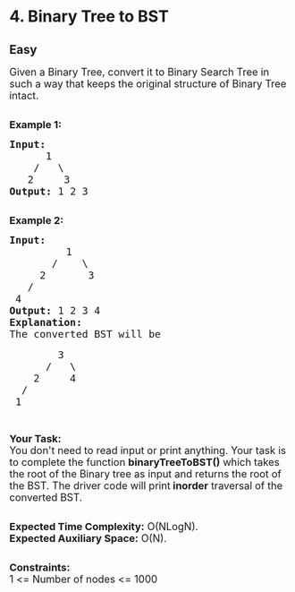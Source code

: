 # 4. Binary Tree to BST
## Easy 
<div class="problem-statement">
                <p></p><p><span style="font-size:18px">Given a Binary Tree, convert it to Binary Search Tree in such a way that keeps the original structure of Binary Tree intact.</span><br>
&nbsp;</p>

<p><span style="font-size:18px"><strong>Example 1:</strong></span></p>

<pre><span style="font-size:18px"><strong>Input:
&nbsp;     </strong>1
&nbsp;   /   \
<strong>   </strong>2     3<strong>
Output: </strong>1 2 3</span>
</pre>

<p><br>
<span style="font-size:18px"><strong>Example 2:</strong></span></p>

<pre><span style="font-size:18px"><strong>Input:
</strong>    </span>   <span style="font-size:18px">   1
       /    \
     2       3
   /        
 4       </span><span style="font-size:18px"><strong>
Output: </strong>1 2 3 4<strong>
Explanation:
</strong>The converted BST will be</span>

<span style="font-size:18px">        3
      /   \
    2     4
  /
 1</span>
</pre>

<p>&nbsp;</p>

<p><span style="font-size:18px"><strong>Your Task:</strong><br>
You don't need to read input or print anything. Your task is to complete the function <strong>binaryTreeToBST()</strong>&nbsp;which takes the root of the Binary tree as input and returns the root of the BST. The driver code will print<strong> inorder</strong> traversal of the converted BST.</span></p>

<p><br>
<span style="font-size:18px"><strong>Expected Time Complexity:</strong>&nbsp;O(NLogN).<br>
<strong>Expected Auxiliary Space:</strong>&nbsp;O(N).</span></p>

<p><br>
<span style="font-size:18px"><strong>Constraints:</strong><br>
1 &lt;= Number of nodes &lt;= 1000</span></p>
 <p></p>
            </div>